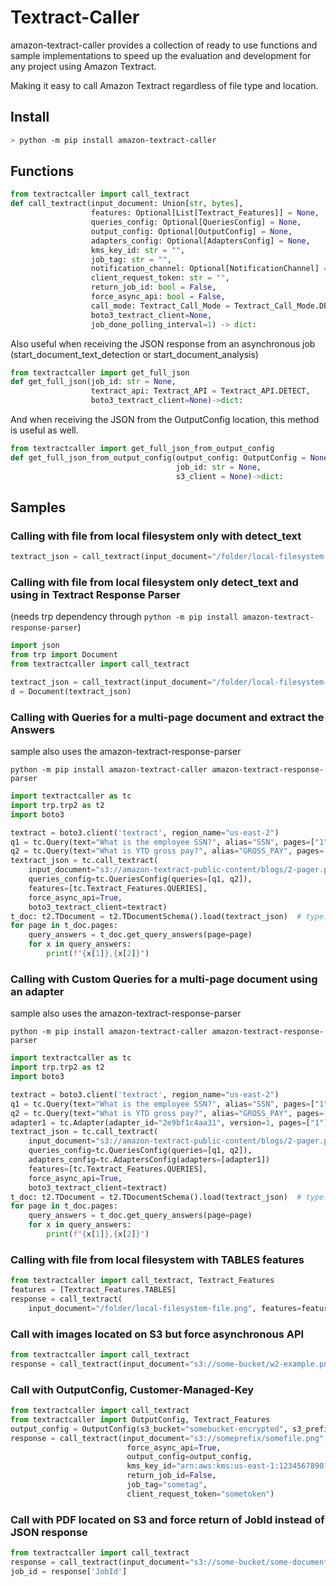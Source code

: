 # Textract-Caller

amazon-textract-caller provides a collection of ready to use functions and sample implementations to speed up the evaluation and development for any project using Amazon Textract.

Making it easy to call Amazon Textract regardless of file type and location.

## Install

```bash
> python -m pip install amazon-textract-caller
```

## Functions

```python
from textractcaller import call_textract
def call_textract(input_document: Union[str, bytes],
                  features: Optional[List[Textract_Features]] = None,
                  queries_config: Optional[QueriesConfig] = None,
                  output_config: Optional[OutputConfig] = None,
                  adapters_config: Optional[AdaptersConfig] = None,
                  kms_key_id: str = "",
                  job_tag: str = "",
                  notification_channel: Optional[NotificationChannel] = None,
                  client_request_token: str = "",
                  return_job_id: bool = False,
                  force_async_api: bool = False,
                  call_mode: Textract_Call_Mode = Textract_Call_Mode.DEFAULT,
                  boto3_textract_client=None,
                  job_done_polling_interval=1) -> dict:
```

Also useful when receiving the JSON response from an asynchronous job (start_document_text_detection or start_document_analysis)

```python
from textractcaller import get_full_json
def get_full_json(job_id: str = None,
                  textract_api: Textract_API = Textract_API.DETECT,
                  boto3_textract_client=None)->dict:
```

And when receiving the JSON from the OutputConfig location, this method is useful as well.

```python
from textractcaller import get_full_json_from_output_config
def get_full_json_from_output_config(output_config: OutputConfig = None,
                                     job_id: str = None,
                                     s3_client = None)->dict:
```

## Samples

### Calling with file from local filesystem only with detect_text

```python
textract_json = call_textract(input_document="/folder/local-filesystem-file.png")
```

### Calling with file from local filesystem only detect_text and using in Textract Response Parser

(needs trp dependency through ```python -m pip install amazon-textract-response-parser```)

```python
import json
from trp import Document
from textractcaller import call_textract

textract_json = call_textract(input_document="/folder/local-filesystem-file.png")
d = Document(textract_json)
```

### Calling with Queries for a multi-page document and extract the Answers

sample also uses the amazon-textract-response-parser

```
python -m pip install amazon-textract-caller amazon-textract-response-parser
```

```python
import textractcaller as tc
import trp.trp2 as t2
import boto3

textract = boto3.client('textract', region_name="us-east-2")
q1 = tc.Query(text="What is the employee SSN?", alias="SSN", pages=["1"])
q2 = tc.Query(text="What is YTD gross pay?", alias="GROSS_PAY", pages=["2"])
textract_json = tc.call_textract(
    input_document="s3://amazon-textract-public-content/blogs/2-pager.pdf",
    queries_config=tc.QueriesConfig(queries=[q1, q2]),
    features=[tc.Textract_Features.QUERIES],
    force_async_api=True,
    boto3_textract_client=textract)
t_doc: t2.TDocument = t2.TDocumentSchema().load(textract_json)  # type: ignore
for page in t_doc.pages:
    query_answers = t_doc.get_query_answers(page=page)
    for x in query_answers:
        print(f"{x[1]},{x[2]}")
```

### Calling with Custom Queries for a multi-page document using an adapter

sample also uses the amazon-textract-response-parser

```
python -m pip install amazon-textract-caller amazon-textract-response-parser
```

```python
import textractcaller as tc
import trp.trp2 as t2
import boto3

textract = boto3.client('textract', region_name="us-east-2")
q1 = tc.Query(text="What is the employee SSN?", alias="SSN", pages=["1"])
q2 = tc.Query(text="What is YTD gross pay?", alias="GROSS_PAY", pages=["2"])
adapter1 = tc.Adapter(adapter_id="2e9bf1c4aa31", version=1, pages=["1"])
textract_json = tc.call_textract(
    input_document="s3://amazon-textract-public-content/blogs/2-pager.pdf",
    queries_config=tc.QueriesConfig(queries=[q1, q2]),
    adapters_config=tc.AdaptersConfig(adapters=[adapter1])
    features=[tc.Textract_Features.QUERIES],
    force_async_api=True,
    boto3_textract_client=textract)
t_doc: t2.TDocument = t2.TDocumentSchema().load(textract_json)  # type: ignore
for page in t_doc.pages:
    query_answers = t_doc.get_query_answers(page=page)
    for x in query_answers:
        print(f"{x[1]},{x[2]}")
```


### Calling with file from local filesystem with TABLES features

```python
from textractcaller import call_textract, Textract_Features
features = [Textract_Features.TABLES]
response = call_textract(
    input_document="/folder/local-filesystem-file.png", features=features)
```

### Call with images located on S3 but force asynchronous API

```python
from textractcaller import call_textract
response = call_textract(input_document="s3://some-bucket/w2-example.png", force_async_api=True)
```

### Call with OutputConfig, Customer-Managed-Key

```python
from textractcaller import call_textract
from textractcaller import OutputConfig, Textract_Features
output_config = OutputConfig(s3_bucket="somebucket-encrypted", s3_prefix="output/")
response = call_textract(input_document="s3://someprefix/somefile.png",
                          force_async_api=True,
                          output_config=output_config,
                          kms_key_id="arn:aws:kms:us-east-1:12345678901:key/some-key-id-ref-erence",
                          return_job_id=False,
                          job_tag="sometag",
                          client_request_token="sometoken")

```

### Call with PDF located on S3 and force return of JobId instead of JSON response

```python
from textractcaller import call_textract
response = call_textract(input_document="s3://some-bucket/some-document.pdf", return_job_id=True)
job_id = response['JobId']
```
